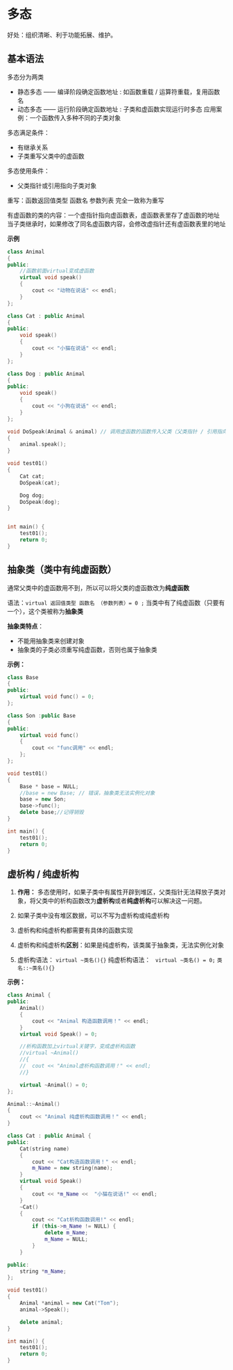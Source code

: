 # 多态

好处：组织清晰、利于功能拓展、维护。

## 基本语法

多态分为两类
* 静态多态 —— 编译阶段确定函数地址 : 如函数重载 / 运算符重载，复用函数名
* 动态多态 —— 运行阶段确定函数地址 : 子类和虚函数实现运行时多态
应用案例：一个函数传入多种不同的子类对象

多态满足条件：
* 有继承关系
* 子类重写父类中的虚函数

多态使用条件：
* 父类指针或引用指向子类对象

重写：函数返回值类型  函数名 参数列表 完全一致称为重写

有虚函数的类的内容：一个虚指针指向虚函数表，虚函数表里存了虚函数的地址
当子类继承时，如果修改了同名虚函数内容，会修改虚指针还有虚函数表里的地址

**示例**
```C++
class Animal
{
public:
	//函数前面virtual变成虚函数
	virtual void speak()
	{
		cout << "动物在说话" << endl;
	}
};

class Cat : public Animal
{
public:
	void speak()
	{
		cout << "小猫在说话" << endl;
	}
};

class Dog : public Animal
{
public:
	void speak()
	{
		cout << "小狗在说话" << endl;
	}
};

void DoSpeak(Animal & animal) // 调用虚函数的函数传入父类（父类指针 / 引用指向子类对象）
{
	animal.speak();
}

void test01()
{
	Cat cat;
	DoSpeak(cat);

	Dog dog;
	DoSpeak(dog);
}


int main() {
	test01();
	return 0;
}
```


## 抽象类（类中有纯虚函数）

通常父类中的虚函数用不到，所以可以将父类的虚函数改为**纯虚函数**

语法：`virtual 返回值类型 函数名 （参数列表）= 0 ;`
当类中有了纯虚函数（只要有一个），这个类被称为**抽象类**

**抽象类特点**：
 * 不能用抽象类来创建对象
 * 抽象类的子类必须重写纯虚函数，否则也属于抽象类

**示例：**
```C++
class Base
{
public:
	virtual void func() = 0;
};

class Son :public Base
{
public:
	virtual void func() 
	{
		cout << "func调用" << endl;
	};
};

void test01()
{
	Base * base = NULL;
	//base = new Base; // 错误，抽象类无法实例化对象
	base = new Son;
	base->func();
	delete base;//记得销毁
}

int main() {
	test01();
	return 0;
}
```


## 虚析构 / 纯虚析构

1. **作用：**
多态使用时，如果子类中有属性开辟到堆区，父类指针无法释放子类对象，将父类中的析构函数改为**虚析构**或者**纯虚析构**可以解决这一问题。

2. 如果子类中没有堆区数据，可以不写为虚析构或纯虚析构

3. 虚析构和纯虚析构都需要有具体的函数实现

4. 虚析构和纯虚析构**区别**：如果是纯虚析构，该类属于抽象类，无法实例化对象

5. 虚析构语法：
    `virtual ~类名(){}`
    纯虚析构语法： 
    ` virtual ~类名() = 0;`
    `类名::~类名(){}`

**示例：**
```C++
class Animal {
public:
	Animal()
	{
		cout << "Animal 构造函数调用！" << endl;
	}
	virtual void Speak() = 0;

	//析构函数加上virtual关键字，变成虚析构函数
	//virtual ~Animal()
	//{
	//	cout << "Animal虚析构函数调用！" << endl;
	//}

	virtual ~Animal() = 0;
};

Animal::~Animal()
{
	cout << "Animal 纯虚析构函数调用！" << endl;
}

class Cat : public Animal {
public:
	Cat(string name)
	{
		cout << "Cat构造函数调用！" << endl;
		m_Name = new string(name);
	}
	virtual void Speak()
	{
		cout << *m_Name <<  "小猫在说话!" << endl;
	}
	~Cat()
	{
		cout << "Cat析构函数调用!" << endl;
		if (this->m_Name != NULL) {
			delete m_Name;
			m_Name = NULL;
		}
	}

public:
	string *m_Name;
};

void test01()
{
	Animal *animal = new Cat("Tom");
	animal->Speak();

	delete animal;
}

int main() {
	test01();
	return 0;
}
```


